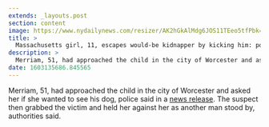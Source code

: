 ```yaml
--- 
extends: _layouts.post 
section: content 
image: https://www.nydailynews.com/resizer/AK2hGkAlMdg6JOS11TEeo5tfPbk=/1200x0/top/cloudfront-us-east-1.images.arcpublishing.com/tronc/ZEVTNKNSNBF5VP43VCUX36KVBQ.jpg 
title: > 
  Massachusetts girl, 11, escapes would-be kidnapper by kicking him: police 
description: > 
  Merriam, 51, had approached the child in the city of Worcester and asked her if she wanted to see his dog, police said in a news release.The suspect then grabbed the victim and held her against her as another man stood by, authorities said. 
date: 1603135686.845565 
--- 
```

<div><p class=""> Merriam, 51, had approached the child in the city of Worcester and asked her if she wanted to see his dog, police said in a <a href="http://www.worcesterma.gov/police/press-releases/man-arrested-after-trying-to-kidnap-11-year-old-girl" target="_blank">news release</a>. The suspect then grabbed the victim and held her against her as another man stood by, authorities said.</p> </div>